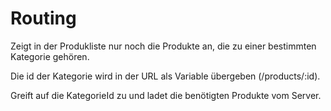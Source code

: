 # Routing

Zeigt in der Produkliste nur noch die Produkte an, die zu einer bestimmten Kategorie gehören.

Die id der Kategorie wird in der URL als Variable übergeben (/products/:id).

Greift auf die KategorieId zu und ladet die benötigten Produkte vom Server.
